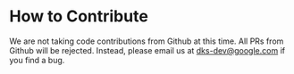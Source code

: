 # How to Contribute

We are not taking code contributions from Github at this time. All PRs from
Github will be rejected. Instead, please email us at
[dks-dev@google.com](mailto:dks-dev@google.com) if you find a bug.
